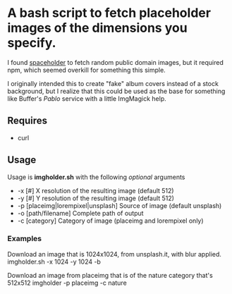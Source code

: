 # A bash script to fetch placeholder images of the dimensions you specify.

I found [spaceholder](https://github.com/ecrmnn/spaceholder) to fetch
random public domain images, but it required npm, which seemed overkill
for something this simple.

I originally intended this to create "fake" album covers instead of a stock
background, but I realize that this could be used as the base for
something like Buffer's *Pablo* service with a little ImgMagick help.

## Requires

* curl

## Usage
Usage is **imgholder.sh** with the following *optional* arguments
* -x [#]  X resolution of the resulting image (default 512)
* -y [#]  Y resolution of the resulting image (default 512)
* -p [placeimg|lorempixel|unsplash] Source of image (default unsplash)
* -o [path/filename] Complete path of output
* -c [category] Category of image (placeimg and lorempixel only)

### Examples

Download an image that is 1024x1024, from unsplash.it, with blur applied.
  imgholder.sh -x 1024 -y 1024 -b

Download an image from placeimg that is of the nature category that's 512x512
  imgholder -p placeimg -c nature
